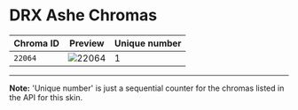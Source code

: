 # DRX Ashe Chromas

| Chroma ID | Preview | Unique number |
|---|---|---|
| `22064` | ![22064](https://raw.communitydragon.org/latest/plugins/rcp-be-lol-game-data/global/default/v1/champion-chroma-images/22/22064.png) | 1 |

---

**Note:** 'Unique number' is just a sequential counter for the chromas listed in the API for this skin.